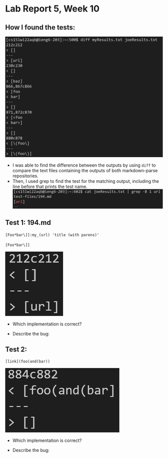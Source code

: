 # Lab Report 5, Week 10

## How I found the tests:
![Image](01.png)
- I was able to find the difference between the outputs by using `diff` to compare the text files containing the outputs of both markdown-parse repositories.
- Then, I used grep to find the test for the matching output, including the line before that prints the test name.
![Image](02.png)

## Test 1: 194.md
```
[Foo*bar\]]:my_(url) 'title (with parens)'

[Foo*bar\]]
```
![Image](03.png)
- Which implementation is correct?

- Describe the bug:

## Test 2:
```
[link](foo(and(bar))
```
![Image](04.png)
- Which implementation is correct?

- Describe the bug: